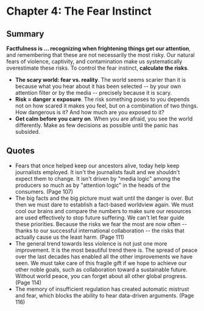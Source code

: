 # Chapter 4: The Fear Instinct

## Summary
**Factfulness is ... recognizing when frightening things get our attention**, and remembering that these are not necessarily the most risky. Our natural fears of violence, captivity, and contamination make us systematically overestimate these risks. To control the fear instinct, **calculate the risks**.

- **The scary world: fear vs. reality**. The world seems scarier than it is because what you hear about it has been selected -- by your own attention filter or by the media -- precisely because it is scary.
- **Risk = danger x exposure**. The risk something poses to you depends not on how scared it makes you feel, but on a combination of two things. How dangerous is it? And how much are you exposed to it?
- **Get calm before you carry on**. When you are afraid, you see the world differently. Make as few decisions as possible until the panic has subsided.


## Quotes
- Fears that once helped keep our ancestors alive, today help keep journalists employed. It isn't the journalists fault and we shouldn't expect them to change. It isn't driven by "media logic" among the producers so much as by "attention logic" in the heads of the consumers. (Page 107)
- The big facts and the big picture must wait until the danger is over. But then we must dare to establish a fact-based worldview again. We must cool our brains and compare the numbers to make sure our resources are used effectively to stop future suffering. We can't let fear guide these priorities. Because the risks we fear the most are now often -- thanks to our successful international collaboration -- the risks that actually cause us the least harm. (Page 111)
- The general trend towards less violence is not just one more improvement. It is the most beautiful trend there is. The spread of peace over the last decades has enabled all the other improvements we have seen. We must take care of this fragile gift if we hope to achieve our other noble goals, such as collaboration toward a sustainable future. Without world peace, you can forget about all other global progress. (Page 114)
- The memory of insufficient regulation has created automatic mistrust and fear, which blocks the ability to hear data-driven arguments. (Page 116)

